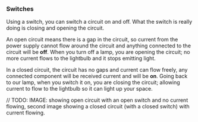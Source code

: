 ### Switches

Using a switch, you can switch a circuit on and off. What the switch is really doing is closing and opening the circuit.

An open circuit means there is a gap in the circuit, so current from the power supply cannot flow around the circuit and anything connected to the circuit will be **off**. When you turn off a lamp, you are opening the circuit; no more current flows to the lightbulb and it stops emitting light.

In a closed circuit, the circuit has no gaps and current can flow freely, any connected component will be received current and will be **on**. Going back to our lamp, when you switch it on, you are closing the circuit; allowing current to flow to the lightbulb so it can light up your space.

// TODO: IMAGE:  showing open circuit with an open switch and no current flowing, second image showing a closed circuit (with a closed switch) with current flowing.

